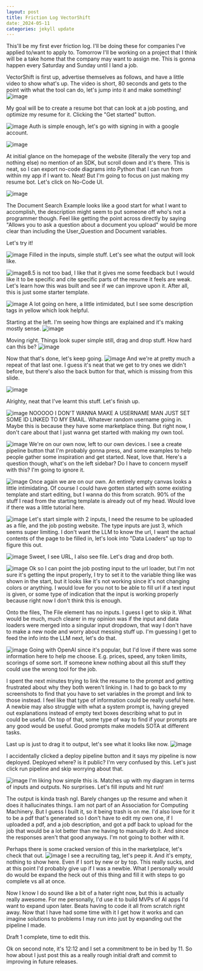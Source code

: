 ```yaml
---
layout: post
title: Friction Log VectorShift
date:_2024-05-11
categories: jekyll update
---
```

This'll be my first ever friction log. I'll be doing these for companies I've applied to/want to apply to. Tomorrow I'll be working on a project that I think will be a take home that the company may want to assign me. This is gonna happen every Saturday and Sunday until I land a job.

VectorShift is first up, advertise themselves as follows, and have a little video to show what's up. The video is short, 80 seconds and gets to the point with what the tool can do, let's jump into it and make something!
![image](/assets/Screenshot_2024-05-11_at_4.12.21_PM.png)

My goal will be to create a resume bot that can look at a job posting, and optimize my resume for it. Clicking the "Get started" button.

![image](/assets/Screenshot_2024-05-11_at_4.17.44_PM.png)
Auth is simple enough, let's go with signing in with a google account.

![image](/assets/Screenshot_2024-05-11_at_4.18.27_PM.png)

At initial glance on the homepage of the website (literally the very top and nothing else) no mention of an SDK, but scroll down and it's there. This is neat, so I can export no-code diagrams into Python that I can run from within my app if I want to. Neat! But I'm going to focus on just making my resume bot. Let's click on No-Code UI.

![image](/assets/Screenshot_2024-05-11_at_4.21.34_PM.png)

The Document Search Example looks like a good start for what I want to accomplish, the description might seem to put someone off who's not a programmer though. Feel like getting the point across directly by saying "Allows you to ask a question about a document you upload" would be more clear than including the User_Question and Document variables.

Let's try it!

![image](/assets/Screenshot_2024-05-11_at_4.24.42_PM.png)
Filled in the inputs, simple stuff. Let's see what the output will look like.


![image](/assets/Screenshot_2024-05-11_at_4.26.29_PM.png)8.5 is not too bad, I like that it gives me some feedback but I would like it to be specific and cite specific parts of the resume it feels are weak. Let's learn how this was built and see if we can improve upon it. After all, this is just some starter template.

![image](/assets/Screenshot_2024-05-11_at_4.27.18_PM.png)
A lot going on here, a little intimidated, but I see some description tags in yellow which look helpful.


Starting at the left. I'm seeing how things are explained and it's making mostly sense.
![image](/assets/Screenshot_2024-05-11_at_4.33.47_PM.png)

Moving right. Things look super simple still, drag and drop stuff. How hard can this be? 
![image](/assets/Screenshot_2024-05-11_at_4.34.50_PM.png)

Now that that's done, let's keep going.
![image](/assets/Screenshot_2024-05-11_at_4.35.40_PM.png)
And we're at pretty much a repeat of that last one. I guess it's neat that we get to try ones we didn't before, but there's also the back button for that, which is missing from this slide.

![image](/assets/Screenshot_2024-05-11_at_4.59.25_PM.png)

Alrighty, neat that I've learnt this stuff. Let's finish up.

![image](/assets/Screenshot_2024-05-11_at_5.01.22_PM.png)
NOOOOO I DON'T WANNA MAKE A USERNAME MAN JUST SET SOME ID LINKED TO MY EMAIL. Whatever random username going in. Maybe this is because they have some marketplace thing. But right now, I don't care about that I just wanna get started with making my own tool.

![image](/assets/Screenshot_2024-05-11_at_5.03.04_PM.png)
We're on our own now, left to our own devices. I see a create pipeline button that I'm probably gonna press, and some examples to help people gather some inspiration and get started. Neat, love that. Here's a question though, what's on the left sidebar? Do I have to concern myself with this? I'm going to ignore it.

![image](/assets/Screenshot_2024-05-11_at_5.05.03_PM.png)
Once again we are on our own. An entirely empty canvas looks a little intimidating. Of course I could have gotten started with some existing template and start editing, but I wanna do this from scratch. 90% of the stuff I read from the starting template is already out of my head. Would love if there was a little tutorial here.


![image](/assets/Screenshot_2024-05-11_at_5.33.20_PM.png)
Let's start simple with 2 inputs, I need the resume to be uploaded as a file, and the job posting website. The type inputs are just 3, which seems super limiting. I don't want the LLM to know the url, I want the actual contents of the page to be filled in, let's look into "Data Loaders" up top to figure this out.

![image](/assets/Screenshot_2024-05-11_at_5.35.11_PM.png)
Sweet, I see URL, I also see file. Let's drag and drop both.

![image](/assets/Screenshot_2024-05-11_at_5.36.38_PM.png)
Ok so I can point the job posting input to the url loader, but I'm not sure it's getting the input properly, I try to set it to the variable thing like was shown in the start, but it looks like it's not working since it's not changing colors or anything. I would love for you not to be able to fill url if a text input is given, or some type of indication that the input is working properly because right now I don't think this is enough.

Onto the files, The File element has no inputs. I guess I get to skip it. What would be much, much clearer in my opinion was if the input and data loaders were merged into a singular input dropdown, that way I don't have to make a new node and worry about messing stuff up. I'm guessing I get to feed the info into the LLM next, let's do that.

![image](/assets/Screenshot_2024-05-11_at_5.42.22_PM.png)
Going with OpenAI since it's popular, but I'd love if there was some information here to help me choose. E.g. prices, speed, any token limits, scorings of some sort. If someone knew nothing about all this stuff they could use the wrong tool for the job.

I spent the next minutes trying to link the resume to the prompt and getting frustrated about why they both weren't linking in. I had to go back to my screenshots to find that you have to set variables in the prompt and link to those instead. I feel like that type of information could be really useful here. A newbie may also struggle with what a system prompt is, having greyed out explanations instead of empty text boxes describing what to put in could be useful. On top of that, some type of way to find if your prompts are any good would be useful. Good prompts make models SOTA at different tasks. 

Last up is just to drag it to output, let's see what it looks like now.
![image](/assets/Screenshot_2024-05-11_at_5.48.14_PM.png)

I accidentally clicked a deploy pipeline button and it says my pipeline is now deployed. Deployed where? is it public? I'm very confused by this. Let's just click run pipeline and skip worrying about that.

![image](/assets/Screenshot_2024-05-11_at_5.50.12_PM.png)
I'm liking how simple this is. Matches up with my diagram in terms of inputs and outputs. No surprises. Let's fill inputs and hit run!

The output is kinda trash ngl. Barely changes up the resume and when it does it hallucinates things. I am not part of an Association for Computing Machinery. But I guess I built it, so it being trash is on me. I'd also love for it to be a pdf that's generated so I don't have to edit my own one, if I uploaded a pdf, and a job description, and got a pdf back to upload for the job that would be a lot better than me having to manually do it. And since the responses aren't that good anyways. I'm not going to bother with it.

Perhaps there is some cracked version of this in the marketplace, let's check that out.
![image](/assets/Screenshot_2024-05-11_at_5.56.32_PM.png)
I see a recruiting tag, let's peep it. And it's empty, nothing to show here. Even if I sort by new or by top. This really sucks, and at this point I'd probably give up if I was a newbie. What I personally would do would be expand the heck out of this thing and fill it with steps to go complete vs all at once.

Now I know I do sound like a bit of a hater right now, but this is actually really awesome. For me personally, I'd use it to build MVPs of AI apps I'd want to expand upon later. Beats having to code it all from scratch right away. Now that I have had some time with it I get how it works and can imagine solutions to problems I may run into just by expanding out the pipeline I made.

Draft 1 complete, time to edit this. 

Ok on second note, it's 12:12 and I set a commitment to be in bed by 11. So how about I just post this as a really rough initial draft and commit to improving in future releases.
